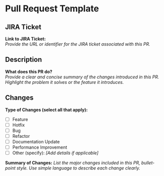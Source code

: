 # Pull Request Template

## JIRA Ticket
**Link to JIRA Ticket:**  
_Provide the URL or identifier for the JIRA ticket associated with this PR._

## Description
**What does this PR do?**  
_Provide a clear and concise summary of the changes introduced in this PR. Highlight the problem it solves or the feature it introduces._

## Changes
**Type of Changes (select all that apply):**
- [ ] Feature
- [ ] Hotfix
- [ ] Bug
- [ ] Refactor
- [ ] Documentation Update
- [ ] Performance Improvement
- [ ] Other (specify): _[Add details if applicable]_

**Summary of Changes:**
_List the major changes included in this PR, bullet-point style. Use simple language to describe each change clearly._
